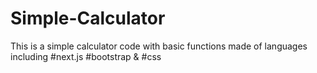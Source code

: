 # Simple-Calculator
This is a simple calculator code with basic functions made of languages including #next.js #bootstrap &amp; #css 
